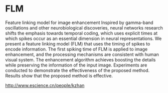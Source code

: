 # FLM
Feature linking model for image enhancement
Inspired by gamma-band oscillations and other neurobiological discoveries, neural networks research shifts the emphasis towards temporal coding, which uses explicit times at which spikes occur as an essential dimension in neural representations. We present a feature linking model (FLM) that uses the timing of spikes to encode information. The first spiking time of FLM is applied to image enhancement, and the processing mechanisms are consistent with human visual system. The enhancement algorithm achieves boosting the details while preserving the information of the input image. Experiments are conducted to demonstrate the effectiveness of the proposed method. Results show that the proposed method is effective.


http://www.escience.cn/people/kzhan
